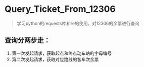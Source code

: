 # Query_Ticket_From_12306
>学习python的requests库和re的使用，对12306的余票进行查询
## 查询分两步走：
1. 第一次发起请求，获取起点和终点动车站的字母编号
2. 第二次发起请求，获取对应路线的各车次余票
